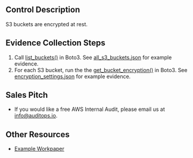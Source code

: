 ## Control Description
S3 buckets are encrypted at rest.

## Evidence Collection Steps
1. Call [list_buckets()](https://boto3.amazonaws.com/v1/documentation/api/latest/reference/services/s3/client/list_buckets.html) in Boto3. See [all_s3_buckets.json](./all_s3_buckets.json) for example evidence.
2. For each S3 bucket, run the the [get_bucket_encryption()](https://boto3.amazonaws.com/v1/documentation/api/latest/reference/services/s3/client/get_bucket_encryption.html) in Boto3. See [encryption_settings.json](./buckets/itauditguy/encryption_settings.json) for example evidence.

## Sales Pitch
- If you would like a free AWS Internal Audit, please email us at info@auditops.io.

## Other Resources
- [Example Workpaper](https://docs.google.com/spreadsheets/d/1bGfbXUTSzVCSGCWn7UtG6QN4wWeEKdrubygcCuDDjbI/edit?gid=1801900379)
